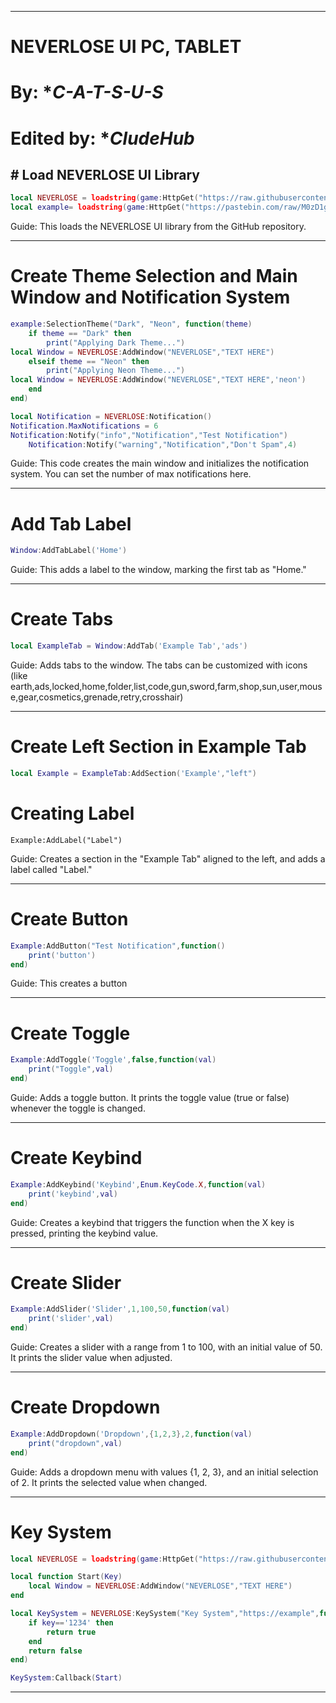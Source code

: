 
---

# NEVERLOSE UI PC, TABLET
# By: **C-A-T-S-U-S*
# Edited by: **CludeHub*

## # Load NEVERLOSE UI Library
```lua
local NEVERLOSE = loadstring(game:HttpGet("https://raw.githubusercontent.com/CludeHub/SourceCludeLib/refs/heads/main/NerverLoseLibEdited.lua"))()
local example= loadstring(game:HttpGet("https://pastebin.com/raw/M0zD1gsv"))()
```

Guide: This loads the NEVERLOSE UI library from the GitHub repository.

---

# Create Theme Selection and Main Window and Notification System
```lua
example:SelectionTheme("Dark", "Neon", function(theme)
	if theme == "Dark" then
		print("Applying Dark Theme...")
local Window = NEVERLOSE:AddWindow("NEVERLOSE","TEXT HERE")
	elseif theme == "Neon" then
		print("Applying Neon Theme...")
local Window = NEVERLOSE:AddWindow("NEVERLOSE","TEXT HERE",'neon')
	end
end)
```
```lua
local Notification = NEVERLOSE:Notification()
Notification.MaxNotifications = 6
Notification:Notify("info","Notification","Test Notification")
    Notification:Notify("warning","Notification","Don't Spam",4)
```

Guide: This code creates the main window and initializes the notification system. You can set the number of max notifications here.


---

# Add Tab Label
```lua
Window:AddTabLabel('Home')
```
Guide: This adds a label to the window, marking the first tab as "Home."


---

# Create Tabs
```lua
local ExampleTab = Window:AddTab('Example Tab','ads')
```

Guide: Adds tabs to the window. The tabs can be customized with icons (like earth,ads,locked,home,folder,list,code,gun,sword,farm,shop,sun,user,mouse,gear,cosmetics,grenade,retry,crosshair)


---

# Create Left Section in Example Tab
```lua
local Example = ExampleTab:AddSection('Example',"left")
```
# Creating Label
```
Example:AddLabel("Label")
```
Guide: Creates a section in the "Example Tab" aligned to the left, and adds a label called "Label."


---

# Create Button
```lua
Example:AddButton("Test Notification",function()
    print('button')
end)
```

Guide: This creates a button


---

# Create Toggle
```lua
Example:AddToggle('Toggle',false,function(val)
    print("Toggle",val)
end)
```
Guide: Adds a toggle button. It prints the toggle value (true or false) whenever the toggle is changed.


---

# Create Keybind
```lua
Example:AddKeybind('Keybind',Enum.KeyCode.X,function(val)
    print('keybind',val)
end)
```
Guide: Creates a keybind that triggers the function when the X key is pressed, printing the keybind value.


---

# Create Slider
```lua
Example:AddSlider('Slider',1,100,50,function(val)
    print('slider',val)
end)
```
Guide: Creates a slider with a range from 1 to 100, with an initial value of 50. It prints the slider value when adjusted.


---

# Create Dropdown
```lua
Example:AddDropdown('Dropdown',{1,2,3},2,function(val)
    print("dropdown",val)
end)
```
Guide: Adds a dropdown menu with values {1, 2, 3}, and an initial selection of 2. It prints the selected value when changed.


---

# Key System
```lua
local NEVERLOSE = loadstring(game:HttpGet("https://raw.githubusercontent.com/CludeHub/SourceCludeLib/refs/heads/main/NerverLoseLibEdited.lua"))()

local function Start(Key)
	local Window = NEVERLOSE:AddWindow("NEVERLOSE","TEXT HERE")
end

local KeySystem = NEVERLOSE:KeySystem("Key System","https://example",function(key)
	if key=='1234' then
		return true
	end
	return false
end)

KeySystem:Callback(Start)
```
---
